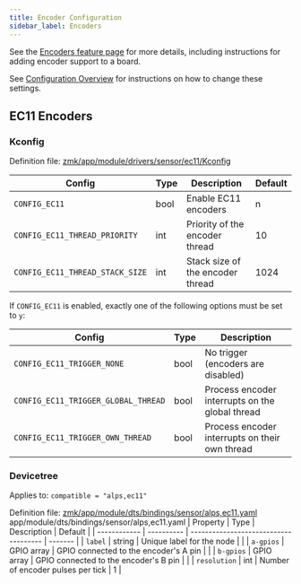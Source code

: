 ```yaml
---
title: Encoder Configuration
sidebar_label: Encoders
---
```


See the [Encoders feature page](../features/encoders.md) for more details, including instructions for adding encoder support to a board.

See [Configuration Overview](index.md) for instructions on how to change these settings.

## EC11 Encoders

### Kconfig

Definition file: [zmk/app/module/drivers/sensor/ec11/Kconfig](https://github.com/zmkfirmware/zmk/blob/main/app/module/drivers/sensor/ec11/Kconfig)

| Config                          | Type | Description                      | Default |
| ------------------------------- | ---- | -------------------------------- | ------- |
| `CONFIG_EC11`                   | bool | Enable EC11 encoders             | n       |
| `CONFIG_EC11_THREAD_PRIORITY`   | int  | Priority of the encoder thread   | 10      |
| `CONFIG_EC11_THREAD_STACK_SIZE` | int  | Stack size of the encoder thread | 1024    |

If `CONFIG_EC11` is enabled, exactly one of the following options must be set to `y`:

| Config                              | Type | Description                                     |
| ----------------------------------- | ---- | ----------------------------------------------- |
| `CONFIG_EC11_TRIGGER_NONE`          | bool | No trigger (encoders are disabled)              |
| `CONFIG_EC11_TRIGGER_GLOBAL_THREAD` | bool | Process encoder interrupts on the global thread |
| `CONFIG_EC11_TRIGGER_OWN_THREAD`    | bool | Process encoder interrupts on their own thread  |

### Devicetree

Applies to: `compatible = "alps,ec11"`

Definition file: [zmk/app/module/dts/bindings/sensor/alps,ec11.yaml](https://github.com/zmkfirmware/zmk/blob/main/app/module/dts/bindings/sensor/alps%2Cec11.yaml)
app/module/dts/bindings/sensor/alps,ec11.yaml
| Property     | Type       | Description                           | Default |
| ------------ | ---------- | ------------------------------------- | ------- |
| `label`      | string     | Unique label for the node             |         |
| `a-gpios`    | GPIO array | GPIO connected to the encoder's A pin |         |
| `b-gpios`    | GPIO array | GPIO connected to the encoder's B pin |         |
| `resolution` | int        | Number of encoder pulses per tick     | 1       |
